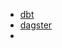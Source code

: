 - [dbt](https://courses.getdbt.com/collections)
- [dagster](https://dagster.io/blog/dagster-crash-course-oct-2022)
- 